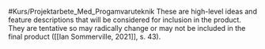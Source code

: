 #Kurs/Projektarbete_Med_Progamvaruteknik 
These are high-level ideas and feature descriptions that
will be considered for inclusion in the product. They are
tentative so may radically change or may not be included
in the final product ([[Ian Sommerville, 2021]], s. 43).